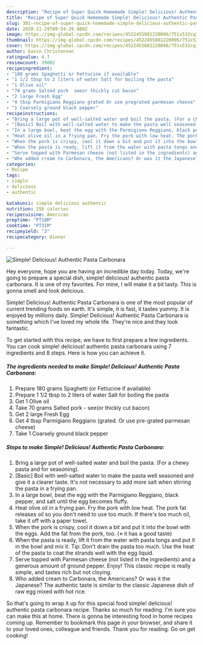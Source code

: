 ```yaml
---
description: "Recipe of Super Quick Homemade Simple! Delicious! Authentic Pasta Carbonara"
title: "Recipe of Super Quick Homemade Simple! Delicious! Authentic Pasta Carbonara"
slug: 301-recipe-of-super-quick-homemade-simple-delicious-authentic-pasta-carbonara
date: 2020-11-29T09:54:29.888Z
image: https://img-global.cpcdn.com/recipes/4522455881220096/751x532cq70/simple-delicious-authentic-pasta-carbonara-recipe-main-photo.jpg
thumbnail: https://img-global.cpcdn.com/recipes/4522455881220096/751x532cq70/simple-delicious-authentic-pasta-carbonara-recipe-main-photo.jpg
cover: https://img-global.cpcdn.com/recipes/4522455881220096/751x532cq70/simple-delicious-authentic-pasta-carbonara-recipe-main-photo.jpg
author: Gavin Christensen
ratingvalue: 4.7
reviewcount: 39002
recipeingredient:
- "180 grams Spaghetti or Fettucine if available"
- "1 1/2 tbsp to 2 liters of water Salt for boiling the pasta"
- "1 Olive oil"
- "70 grams Salted pork  seeor thickly cut bacon"
- "2 large Fresh Egg"
- "4 tbsp Parmigiano Reggiano grated Or use pregrated parmesan cheese"
- "1 Coarsely ground black pepper"
recipeinstructions:
- "Bring a large pot of well-salted water and boil the pasta. (For a chewy pasta and for seasoning)."
- "[Basic] Boil with well-salted water to make the pasta well seasoned and give it a clearer taste. It&#39;s not necessary to add more salt when stirring the pasta in a frying pan."
- "In a large bowl, beat the egg with the Parmigiano Reggiano, black pepper, and salt until the egg becomes fluffy."
- "Heat olive oil in a frying pan. Fry the pork with low heat. The pork fat releases oil so you don&#39;t need to use too much. If there&#39;s too much oil, take it off with a paper towel."
- "When the pork is crispy, cool it down a bit and put it into the bowl with the eggs. Add the fat from the pork, too. (←it has a good taste)"
- "When the pasta is ready, lift it from the water with pasta tongs and put it in the bowl and mix it. Tip: Don&#39;t drain the pasta too much. Use the heat of the pasta to coat the strands well with the egg liquid."
- "Serve topped with Parmesan cheese (not listed in the ingredients) and a generous amount of ground pepper. Enjoy! This classic recipe is really simple, and tastes rich but not cloying."
- "Who added cream to Carbonara, the Americans? Or was it the Japanese? The authentic taste is similar to the classic Japanese dish of raw egg mixed with hot rice."
categories:
- Recipe
tags:
- simple
- delicious
- authentic

katakunci: simple delicious authentic 
nutrition: 256 calories
recipecuisine: American
preptime: "PT18M"
cooktime: "PT31M"
recipeyield: "3"
recipecategory: Dinner

---
```



![Simple! Delicious! Authentic Pasta Carbonara](https://img-global.cpcdn.com/recipes/4522455881220096/751x532cq70/simple-delicious-authentic-pasta-carbonara-recipe-main-photo.jpg)

Hey everyone, hope you are having an incredible day today. Today, we're going to prepare a special dish, simple! delicious! authentic pasta carbonara. It is one of my favorites. For mine, I will make it a bit tasty. This is gonna smell and look delicious.

Simple! Delicious! Authentic Pasta Carbonara is one of the most popular of current trending foods on earth. It's simple, it is fast, it tastes yummy. It is enjoyed by millions daily. Simple! Delicious! Authentic Pasta Carbonara is something which I've loved my whole life. They're nice and they look fantastic.




To get started with this recipe, we have to first prepare a few ingredients. You can cook simple! delicious! authentic pasta carbonara using 7 ingredients and 8 steps. Here is how you can achieve it.

<!--inarticleads1-->

##### The ingredients needed to make Simple! Delicious! Authentic Pasta Carbonara:

1. Prepare 180 grams Spaghetti (or Fettucine if available)
1. Prepare 1 1/2 tbsp to 2 liters of water Salt for boiling the pasta
1. Get 1 Olive oil
1. Take 70 grams Salted pork - see(or thickly cut bacon)
1. Get 2 large Fresh Egg
1. Get 4 tbsp Parmigiano Reggiano (grated. Or use pre-grated parmesan cheese)
1. Take 1 Coarsely ground black pepper




<!--inarticleads2-->

##### Steps to make Simple! Delicious! Authentic Pasta Carbonara:

1. Bring a large pot of well-salted water and boil the pasta. (For a chewy pasta and for seasoning).
1. [Basic] Boil with well-salted water to make the pasta well seasoned and give it a clearer taste. It&#39;s not necessary to add more salt when stirring the pasta in a frying pan.
1. In a large bowl, beat the egg with the Parmigiano Reggiano, black pepper, and salt until the egg becomes fluffy.
1. Heat olive oil in a frying pan. Fry the pork with low heat. The pork fat releases oil so you don&#39;t need to use too much. If there&#39;s too much oil, take it off with a paper towel.
1. When the pork is crispy, cool it down a bit and put it into the bowl with the eggs. Add the fat from the pork, too. (←it has a good taste)
1. When the pasta is ready, lift it from the water with pasta tongs and put it in the bowl and mix it. Tip: Don&#39;t drain the pasta too much. Use the heat of the pasta to coat the strands well with the egg liquid.
1. Serve topped with Parmesan cheese (not listed in the ingredients) and a generous amount of ground pepper. Enjoy! This classic recipe is really simple, and tastes rich but not cloying.
1. Who added cream to Carbonara, the Americans? Or was it the Japanese? The authentic taste is similar to the classic Japanese dish of raw egg mixed with hot rice.




So that's going to wrap it up for this special food simple! delicious! authentic pasta carbonara recipe. Thanks so much for reading. I'm sure you can make this at home. There is gonna be interesting food in home recipes coming up. Remember to bookmark this page in your browser, and share it to your loved ones, colleague and friends. Thank you for reading. Go on get cooking!
